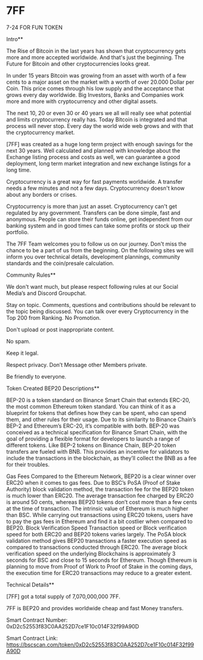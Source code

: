 # 7FF
7-24 FOR FUN TOKEN


Intro**

The Rise of Bitcoin in the last years has shown that cryptocurrency gets more and more accepted worldwide. And that's just the beginning.  The Future for Bitcoin and other cryptocurrencies looks great. 

In under 15 years Bitcoin was growing from an asset with worth of a few cents to a major asset on the market with a worth of over  20.000 Dollar per Coin. This price comes through his low supply and the acceptance that grows every day worldwide. Big Investors, Banks and Companies work more and more with cryptocurrency and other digital assets.

The next 10, 20 or even 30 or 40 years we all will really see what potential and limits cryptocurrency really has. Today Bitcoin is integrated and that process will never stop. Every day the world wide web grows and with that the cryptocurrency market.

[7FF] was created as a huge long term project with enough savings for the next 30 years. Well calculated and planned with knowledge about the Exchange listing process and costs as well, we can guarantee a good deployment, long term market integration and new exchange listings for a long time.

Cryptocurrency is a great way for fast payments worldwide. A transfer needs a few minutes and not a few days. Cryptocurrency doesn't know about any borders or crises. 

Cryptocurrency is more than just an asset. Cryptocurrency can't get regulated by any government. Transfers can be done simple, fast and anonymous. People can store their funds online, get independent from our banking system and in good times can take some profits or stock up their portfolio. 

The 7FF Team welcomes you to follow us on our journey. Don't miss the chance to be a part of us from the beginning. On the following sites we will inform you over technical details, development plannings, community standards and the coin/presale calculation.





Community Rules**

We don't want much, but please respect following rules at our Social Media’s and Discord Groupchat.

Stay on topic. Comments, questions and contributions should be relevant to the topic being discussed. You can talk over every Cryptocurrency in the Top 200 from Ranking. No Promotion.

Don't upload or post inappropriate content.

No spam. 

Keep it legal.

Respect privacy. Don’t Message other Members private.

Be friendly to everyone.






Token Created BEP20 Descriptions**

BEP-20 is a token standard on Binance Smart Chain that extends ERC-20, the most common Ethereum token standard. You can think of it as a blueprint for tokens that defines how they can be spent, who can spend them, and other rules for their usage. Due to its similarity to Binance Chain’s BEP-2 and Ethereum’s ERC-20, it’s compatible with both. BEP-20 was conceived as a technical specification for Binance Smart Chain, with the goal of providing a flexible format for developers to launch a range of different tokens. Like BEP-2 tokens on Binance Chain, BEP-20 token transfers are fueled with BNB. This provides an incentive for validators to include the transactions in the blockchain, as they’ll collect the BNB as a fee for their troubles.

Gas Fees
Compared to the Ethereum Network, BEP20 is a clear winner over ERC20 when it comes to gas fees. Due to BSC’s PoSA (Proof of Stake Authority) block validation method, the transaction fee for the BEP20 token is much lower than ERC20. The average transaction fee charged by ERC20 is around 50 cents, whereas BEP20 tokens don’t cost more than a few cents at the time of transaction. The intrinsic value of Ethereum is much higher than BSC. While carrying out transactions using ERC20 tokens, users have to pay the gas fees in Ethereum and find it a bit costlier when compared to BEP20.
Block Verification Speed
Transaction speed or Block verification speed for both ERC20 and BEP20 tokens varies largely. The PoSA block validation method gives BEP20 transactions a faster execution speed as compared to transactions conducted through ERC20. The average block verification speed on the underlying Blockchains is approximately 3 seconds for BSC and close to 15 seconds for Ethereum. Though Ethereum is planning to move from Proof of Work to Proof of Stake in the coming days, the execution time for ERC20 transactions may reduce to a greater extent.


Technical Details**

[7FF] got a total supply of 7,070,000,000 7FF. 

7FF is BEP20 and provides worldwide cheap and fast Money transfers.

Smart Contract Number: 0xD2c52553f83C0AA252D7ce1F10c014F32f99A90D

Smart Contract Link: https://bscscan.com/token/0xD2c52553f83C0AA252D7ce1F10c014F32f99A90D
